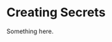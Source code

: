 [title]: # (Creating Secrets)
[tags]: # (XXX)
[priority]: # (5029)
# Creating Secrets
Something here.
